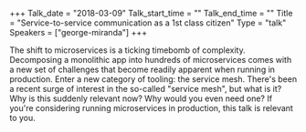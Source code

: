 +++
Talk_date = "2018-03-09"
Talk_start_time = ""
Talk_end_time = ""
Title = "Service-to-service communication as a 1st class citizen"
Type = "talk"
Speakers = ["george-miranda"]
+++

The shift to microservices is a ticking timebomb of complexity. Decomposing a monolithic app into hundreds of microservices comes with a new set of challenges that become readily apparent when running in production. Enter a new category of tooling: the service mesh.  There's been a recent surge of interest in the so-called "service mesh", but what is it? Why is this suddenly relevant now? Why would you even need one? If you're considering running microservices in production, this talk is relevant to you.
